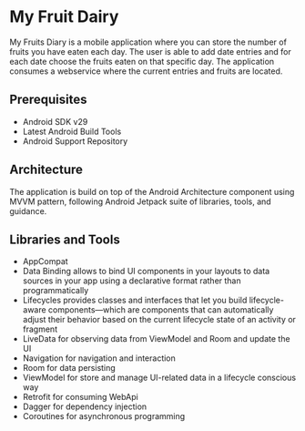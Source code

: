 My Fruit Dairy
=====================================================

My Fruits Diary is a mobile application where you can store the number of fruits you have eaten
each day. The user is able to add date entries and for each date choose the fruits eaten on that
specific day. The application consumes a webservice where the current entries and fruits are located.

Prerequisites
--------------

- Android SDK v29
- Latest Android Build Tools
- Android Support Repository

Architecture
---------------

The application is build on top of the Android Architecture component using MVVM pattern, following
Android Jetpack suite of libraries, tools, and guidance.

Libraries and Tools
---------------
- AppCompat
- Data Binding allows to bind UI components in your layouts to data sources in your app using a
  declarative format rather than programmatically
- Lifecycles provides classes and interfaces that let you build lifecycle-aware components—which are
  components that can automatically adjust their behavior based on the current lifecycle state of an
  activity or fragment
- LiveData for observing data from ViewModel and Room and update the UI
- Navigation for navigation and interaction
- Room for data persisting
- ViewModel for store and manage UI-related data in a lifecycle conscious way
- Retrofit for consuming WebApi
- Dagger for dependency injection
- Coroutines for asynchronous programming
